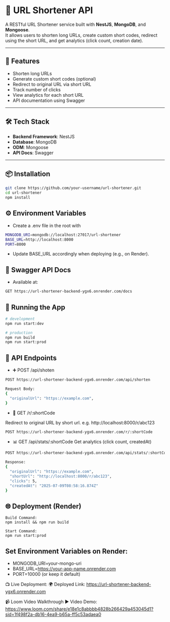 # 🔗 URL Shortener API

A RESTful URL Shortener service built with **NestJS**, **MongoDB**, and **Mongoose**.  
It allows users to shorten long URLs, create custom short codes, redirect using the short URL, and get analytics (click count, creation date).

---

## 🚀 Features

- Shorten long URLs
- Generate custom short codes (optional)
- Redirect to original URL via short URL
- Track number of clicks
- View analytics for each short URL
- API documentation using Swagger

---

## 🛠 Tech Stack

- **Backend Framework**: NestJS
- **Database**: MongoDB
- **ODM**: Mongoose
- **API Docs**: Swagger 
---

## 📦 Installation

```bash
git clone https://github.com/your-username/url-shortener.git
cd url-shortener
npm install
```
## ⚙️ Environment Variables

- Create a .env file in the root with
```bash
MONGODB_URI=mongodb://localhost:27017/url-shortener
BASE_URL=http://localhost:8000
PORT=8000
```
- Update BASE_URL accordingly when deploying (e.g., on Render).

## 🚨 Swagger API Docs

- Available at:
```bash
GET https://url-shortener-backend-ygx6.onrender.com/docs
```

## 🚀 Running the App
```bash
# development
npm run start:dev

# production
npm run build
npm run start:prod
```

## 🧪 API Endpoints

- ➕ POST /api/shoten
```bash
POST https://url-shortener-backend-ygx6.onrender.com/api/shorten

Request Body:
{
  "originalUrl": "https://example.com",
}
```

- 🔁 GET /r/:shortCode

Redirect to original URL by short url.
e.g. http://localhost:8000/r/abc123
```bash
POST https://url-shortener-backend-ygx6.onrender.com/r/:shortCode
```

- 📊 GET /api/stats/:shortCode
  Get analytics (click count, createdAt)
```bash
POST https://url-shortener-backend-ygx6.onrender.com/api/stats/:shortCode

Response:
{
  "originalUrl": "https://example.com",
  "shortUrl": "http://localhost:8000/r/abc123",
  "clicks": 5,
  "createdAt": "2025-07-09T08:58:16.874Z"
}

```

## 🌐 Deployment (Render)
```
Build Command:
npm install && npm run build

Start Command:
npm run start:prod
```
## Set Environment Variables on Render:
- MONGODB_URI=your-mongo-uri
- BASE_URL=https://your-app-name.onrender.com
- PORT=10000 (or keep it default)

📺 Live Deployment:
🌍 Deployed Link: https://url-shortener-backend-ygx6.onrender.com

📹 Loom Video Walkthrough
▶️ Video Demo: https://www.loom.com/share/e18e1c8abbbb4828b266429a453045d1?sid=1f498f2a-db16-4ea9-b65a-ff5c53adaea0



